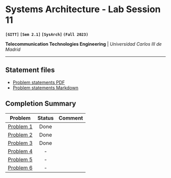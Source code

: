 # **Systems Architecture - Lab Session 11**
**`[GITT]` `[Sem 2.1]` `[SysArch]` `(Fall 2023)`**

**Telecommunication Technologies Engineering** | _Universidad Carlos III de Madrid_

---

## Statement files

* [Problem statements PDF](./Instructions.pdf)
* [Problem statements Markdown](./Statements.md)

## Completion Summary

| Problem | Status | Comment
| --- | :---: | --- |
| [Problem 1][i1] | Done | |
| [Problem 2][i2] | Done | |
| [Problem 3][i3] | Done | |
| [Problem 4][i4] | - | |
| [Problem 5][i5] | - | |
| [Problem 6][i6] | - | |

[i1]: https://github.com/alonso-herreros/uni-sysarch-lab11/issues/1
[i2]: https://github.com/alonso-herreros/uni-sysarch-lab11/issues/2
[i3]: https://github.com/alonso-herreros/uni-sysarch-lab11/issues/3
[i4]: https://github.com/alonso-herreros/uni-sysarch-lab11/issues/4
[i5]: https://github.com/alonso-herreros/uni-sysarch-lab11/issues/5
[i6]: https://github.com/alonso-herreros/uni-sysarch-lab11/issues/6
